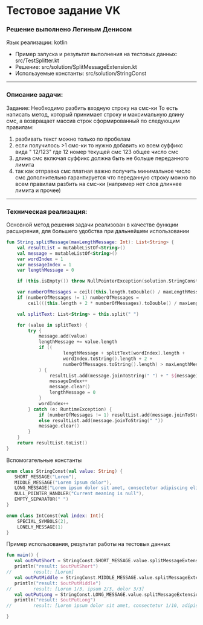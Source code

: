 # Тестовое задание VK

### Решение выполнено Легиным Денисом

Язык реализации: kotlin
* Пример запуска и результат выполнения на тестовых данных: src/TestSplitter.kt
* Решение: src/solution/SplitMessageExtension.kt
* Используемые константы: src/solution/StringConst
___

### Описание задачи:

Задание:
Необходимо разбить входную строку на смс-ки То есть написать метод, который принимает строку и максимальную длину смс, а
возвращает массив строк сформированный по следующим правилам:

1) разбивать текст можно только по пробелам
2) если получилось >1 смс-ки то нужно добавить ко всем суффикс вида " 12/123" где 12 номер текущей смс 123 общее число
   смс
3) длина смс включая суффикс должна быть не больше переданного лимита
4) так как отправка смс платная важно получить минимальное число смс дополнительно гарантируется что переданную строку
   можно по всем правилам разбить на смс-ки (например нет слов длиннее лимита и прочее)

___

### Техническая реализация:

Основной метод решения задачи реализован в качестве функции расширения, для большего удобства при дальнейшем
использовании

```kotlin
fun String.splitMessage(maxLengthMessage: Int): List<String> {
    val resultList = mutableListOf<String>()
    val message = mutableListOf<String>()
    var wordIndex = 1
    var messageIndex = 1
    var lengthMessage = 0

    if (this.isEmpty()) throw NullPointerException(solution.StringConst.NULL_POINTER_HANDLER.value)

    var numberOfMessages = ceil((this.length.toDouble() / maxLengthMessage.toDouble())).toInt()
    if (numberOfMessages != 1) numberOfMessages =
        ceil(((this.length + 2 * numberOfMessages).toDouble() / maxLengthMessage.toDouble())).toInt()

    val splitText: List<String> = this.split(" ")

    for (value in splitText) {
        try {
            message.add(value)
            lengthMessage += value.length
            if ((
                     lengthMessage + splitText[wordIndex].length +
                     wordIndex.toString().length + 2 +
                     numberOfMessages.toString().length) > maxLengthMessage
            ) {
                resultList.add(message.joinToString(" ") + " ${messageIndex}/$numberOfMessages")
                messageIndex++
                message.clear()
                lengthMessage = 0
            }
            wordIndex++
        } catch (e: RuntimeException) {
            if (numberOfMessages != 1) resultList.add(message.joinToString(" ") + " ${messageIndex}/$numberOfMessages")
            else resultList.add(message.joinToString(" "))
            message.clear()
        }
    }
    return resultList.toList()
}
```

Вспомогательные константы

```kotlin
enum class StringConst(val value: String) {
   SHORT_MESSAGE("Lorem"),
   MIDDLE_MESSAGE("Lorem ipsum dolor"),
   LONG_MESSAGE("Lorem ipsum dolor sit amet, consectetur adipiscing elit, sed do eiusmod tempor incididunt ut labore et dolore magna aliqua. Ut enim ad minim veniam, quis nostrud exercitation ullamco laborious nisi ut aliquip ex ea commodo consequat."),
   NULL_POINTER_HANDLER("Current meaning is null"),
   EMPTY_SEPARATOR(" ")
}
```

```kotlin
enum class IntConst(val index: Int){
	SPECIAL_SYMBOLS(2),
	LONELY_MESSAGE(1)
}
```
Пример использования, результат работы на тестовых данных
```kotlin
fun main() {
   val outPutShort = StringConst.SHORT_MESSAGE.value.splitMessageExtension(maxLengthMessage = 14)
   println("result: $outPutShort")
//        result: [Lorem]
   val outPutMiddle = StringConst.MIDDLE_MESSAGE.value.splitMessageExtension(maxLengthMessage = 14)
   println("result: $outPutMiddle")
//        result: [Lorem 1/3, ipsum 2/3, dolor 3/3]
   val outPutLong = StringConst.LONG_MESSAGE.value.splitMessageExtension(maxLengthMessage = 50)
   println("result: $outPutLong")
//        result: [Lorem ipsum dolor sit amet, consectetur 1/10, adipiscing elit, sed do eiusmod tempor 2/10, incididunt ut labore et dolore 3/10, magna aliqua. Ut enim ad 4/10, minim veniam, quis 5/10, nostrud exercitation 6/10, ullamco laborious 7/10, nisi ut aliquip 8/10, ex ea commodo 9/10, consequat. 10/10]

}

```
